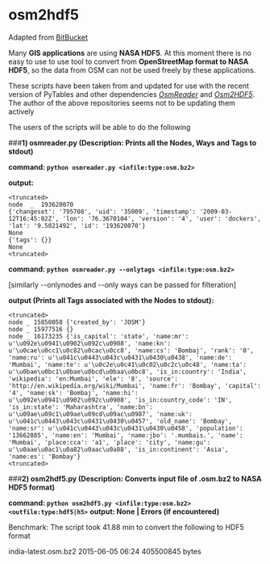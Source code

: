# osm2hdf5
Adapted from [BitBucket](https://bitbucket.org/josemaria.alkala/)

Many **GIS applications** are using **NASA HDF5**. At this moment there is no easy to use to use tool to convert from **OpenStreetMap format to NASA HDF5**, so the data from OSM can not be used freely by these applications.

These scripts have been taken from and updated for use with the recent version of PyTables and other dependencies
*[OsmReader](https://bitbucket.org/josemaria.alkala/osmreader)* and
*[Osm2HDF5](https://bitbucket.org/josemaria.alkala/osm2hdf5)*.
The author of the above repositories seems not to be updating them actively

The users of the scripts will be able to do the following

###**1) osmreader.py (Description: Prints all the Nodes, Ways and Tags to stdout)**

**command: `python osmreader.py <infile:type:osm.bz2>`**

**output:**
```
<truncated>
node  _  193620070
{'changeset': '795708', 'uid': '35009', 'timestamp': '2009-03-12T16:45:02Z', 'lon': '76.3670104', 'version': '4', 'user': 'dockers', 'lat': '9.5021492', 'id': '193620070'}
None
{'tags': {}}
None
<truncated>
```

**command: `python osmreader.py --onlytags <infile:type:osm.bz2>`**

[similarly --onlynodes and --only ways can be passed for filteration]

**output (Prints all Tags associated with the Nodes to stdout):**
```
<truncated>
node _ 15850058 {'created_by': 'JOSM'}
node _ 15977516 {}
node _ 16173235 {'is_capital': 'state', 'name:mr': u'\u092e\u0941\u0902\u092c\u0908', 'name:kn': u'\u0cae\u0cc1\u0c82\u0cac\u0cc8', 'name:cs': 'Bombaj', 'rank': '0', 'name:ru': u'\u041c\u0443\u043c\u0431\u0430\u0438', 'name:de': 'Mumbai', 'name:te': u'\u0c2e\u0c41\u0c02\u0c2c\u0c48', 'name:ta': u'\u0bae\u0bc1\u0bae\u0bcd\u0baa\u0bc8', 'is_in:country': 'India', 'wikipedia': 'en:Mumbai', 'ele': '8', 'source': 'http://en.wikipedia.org/wiki/Mumbai', 'name:fr': 'Bombay', 'capital': '4', 'name:sk': 'Bombaj', 'name:hi': u'\u092e\u0941\u0902\u092c\u0908', 'is_in:country_code': 'IN', 'is_in:state': 'Maharashtra', 'name:bn': u'\u09ae\u09c1\u09ae\u09cd\u09ac\u0987', 'name:uk': u'\u041c\u0443\u043c\u0431\u0430\u0457', 'old_name': 'Bombay', 'name:sr': u'\u041c\u0443\u043c\u0431\u0430\u0458', 'population': '13662885', 'name:en': 'Mumbai', 'name:jbo': '.mumbais.', 'name': 'Mumbai', 'place:cca': 'a1', 'place': 'city', 'name:gu': u'\u0aae\u0ac1\u0a82\u0aac\u0a88', 'is_in:continent': 'Asia', 'name:es': 'Bombay'}
<truncated>
```

###**2) osm2hdf5.py (Description: Converts input file of .osm.bz2 to NASA HDF5 format)**

**command: `python osm2hdf5.py <infile:type:osm.bz2> <outfile:type:hdf5|h5>`**
**output: None | Errors (if encountered)**

Benchmark: The script took 41.88 min to convert the following to HDF5 format

india-latest.osm.bz2	2015-06-05 06:24	405500845 bytes
